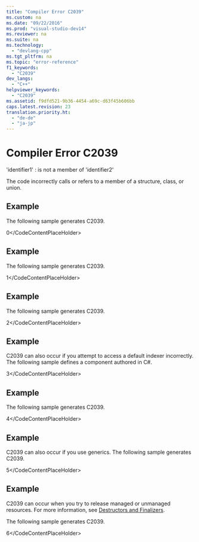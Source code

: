 ```yaml
---
title: "Compiler Error C2039"
ms.custom: na
ms.date: "09/22/2016"
ms.prod: "visual-studio-dev14"
ms.reviewer: na
ms.suite: na
ms.technology: 
  - "devlang-cpp"
ms.tgt_pltfrm: na
ms.topic: "error-reference"
f1_keywords: 
  - "C2039"
dev_langs: 
  - "C++"
helpviewer_keywords: 
  - "C2039"
ms.assetid: f9dfd521-9b36-4454-a69c-d63f45b606bb
caps.latest.revision: 23
translation.priority.ht: 
  - "de-de"
  - "ja-jp"
---
```

# Compiler Error C2039
'identifier1' : is not a member of 'identifier2'  
  
 The code incorrectly calls or refers to a member of a structure, class, or union.  
  
## Example  
 The following sample generates C2039.  
  
<CodeContentPlaceHolder>0\</CodeContentPlaceHolder>  
## Example  
 The following sample generates C2039.  
  
<CodeContentPlaceHolder>1\</CodeContentPlaceHolder>  
## Example  
 The following sample generates C2039.  
  
<CodeContentPlaceHolder>2\</CodeContentPlaceHolder>  
## Example  
 C2039 can also occur if you attempt to access a default indexer incorrectly. The following sample defines a component authored in C#.  
  
<CodeContentPlaceHolder>3\</CodeContentPlaceHolder>  
## Example  
 The following sample generates C2039.  
  
<CodeContentPlaceHolder>4\</CodeContentPlaceHolder>  
## Example  
 C2039 can also occur if you use generics. The following sample generates C2039.  
  
<CodeContentPlaceHolder>5\</CodeContentPlaceHolder>  
## Example  
 C2039 can occur when you try to release managed or unmanaged resources. For more information, see [Destructors and Finalizers](../vs140/how-to--define-and-consume-classes-and-structs--c---cli-.md#BKMK_Destructors_and_finalizers).  
  
 The following sample generates C2039.  
  
<CodeContentPlaceHolder>6\</CodeContentPlaceHolder>